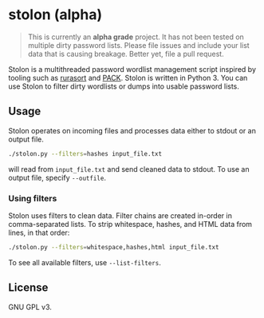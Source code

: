 # stolon (alpha)

> This is currently an **alpha grade** project. It has not been tested on multiple dirty password lists. Please file issues and include your list data that is causing breakage. Better yet, file a pull request.

Stolon is a multithreaded password wordlist management script inspired by tooling such as [rurasort](https://github.com/bitcrackcyber/rurasort/) and [PACK](https://github.com/iphelix/pack). Stolon is written in Python 3. You can use Stolon to filter dirty wordlists or dumps into usable password lists.

## Usage

Stolon operates on incoming files and processes data either to stdout or an output file.

````bash
./stolon.py --filters=hashes input_file.txt
````

will read from `input_file.txt` and send cleaned data to stdout. To use an output file, specify `--outfile`.

### Using filters

Stolon uses filters to clean data. Filter chains are created in-order in comma-separated lists. To strip whitespace, hashes, and HTML data from lines, in that order:

````bash
./stolon.py --filters=whitespace,hashes,html input_file.txt
````

To see all available filters, use `--list-filters`.

## License

GNU GPL v3.
